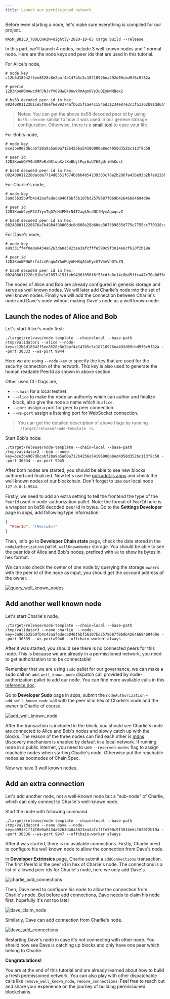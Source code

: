 ```yaml
---
title: Launch our permissioned network
---
```


Before even starting a node, let's make sure everything is compiled for our project.

```shell
WASM_BUILD_TOOLCHAIN=nightly-2020-10-05 cargo build --release
```

In this part, we'll launch 4 nodes, include 3 well known nodes and 1 normal node. Here are the node keys and peer ids that are used in this tutorial.

For Alice's node,

```shell
# node key
c12b6d18942f5ee8528c8e2baf4e147b5c5c18710926ea492d09cbd9f6c9f82a

# peerid
12D3KooWBmAwcd4PJNJvfV89HwE48nwkRmAgo8Vy3uQEyNNHBox2

# bs58 decoded peer id in hex:
0024080112201ce5f00ef6e89374afb625f1ae4c1546d31234e87e3c3f51a62b91dd6bfa57df
```

> Notes: You can get the above bs58 decoded peer id by using `bs58::decode` similar to how it was used in our genese storage configuration. Otherwise, there is a [small tool](https://whisperd.tech/bs58-codec/) to ease your life.

For Bob's node,

```shell
# node key
6ce3be907dbcabf20a9a5a60a712b4256a54196000a8ed4050d352bc113f8c58

# peer id
12D3KooWQYV9dGMFoRzNStwpXztXaBUjtPqi6aU76ZgUriHhKust

# bs58 decoded peer id in hex:
002408011220dacde7714d8551f674b8bb4b54239383c76a2b286fa436e93b2b7eb226bf4de7
```

For Charlie's node,

```shell
# node key
3a9d5b35b9fb4c42aafadeca046f6bf56107bd2579687f069b42646684b94d9e

# peer id
12D3KooWJvyP3VJYymTqG7eH4PM5rN4T2agk5cdNCfNymAqwqcvZ

# bs58 decoded peer id in hex:
002408011220876a7b4984f98006dc8d666e28b60de307309835d775e7755cc770328cdacf2e
```

For Dave's node,

```shell
# node key
a99331ff4f0e0a0434a6263da0a5823ea3afcfffe590c9f3014e6cf620f2b19a

# peer id
12D3KooWPHWFrfaJzxPnqnAYAoRUyAHHKqACmEycGTVmeVhQYuZN

# bs58 decoded peer id in hex:
002408011220c81bc1d7057a1511eb9496f056f6f53cdfe0e14c8bd5ffca47c70a8d76c1326d
```

The nodes of Alice and Bob are already configured in genesis storage and serve as well known nodes. We will later add Charlie's node into the set of well known nodes. Finally we will add the connection between Charlie's node and Dave's node without making Dave's node as a well known node.

## Launch the nodes of Alice and Bob

Let's start Alice's node first:

```shell
./target/release/node-template --chain=local --base-path /tmp/validator1 --alice --node-key=c12b6d18942f5ee8528c8e2baf4e147b5c5c18710926ea492d09cbd9f6c9f82a --port 30333 --ws-port 9944
```

Here we are using `--node-key` to specify the key that are used for the security connection of the network. This key is also used to generate the human readable PeerId as shown in above section.

Other used CLI flags are,

* `--chain` for a local testnet.
* `--alice` to make the node an authority which can author and finalize block, also give the node a name which is `alice`.
* `--port` assign a port for peer to peer connection.
* `--ws-port` assign a listening port for WebSocket connection.

> You can get the detailed description of above flags by running `./target/release/node-template -h`.

Start Bob's node:

```shell
./target/release/node-template --chain=local --base-path /tmp/validator2 --bob --node-key=6ce3be907dbcabf20a9a5a60a712b4256a54196000a8ed4050d352bc113f8c58 --port 30334 --ws-port 9945
```

After both nodes are started, you should be able to see new blocks authored and finalized. Now let's use the [polkadot.js apps](https://polkadot.js.org/apps/) and check the well known nodes of our blockchain. Don't forget to use our local node `127.0.0.1:9944`.

Firstly, we need to add an extra setting to tell the frontend the type of  the `PeerId` used in node-authorization pallet. Note: the format of `PeerId` here is a wrapper on bs58 decoded peer id in bytes. Go to the **Settings Developer** page in apps, add following type information:

```json
{
  "PeerId": "(Vec<u8>)"
}
```

Then, let's go to **Developer Chain state** page, check the data stored in the `nodeAuthorization` pallet, `wellKnownNodes` storage. You should be able to see the peer ids of Alice and Bob's nodes, prefixed with `0x` to show its bytes in hex format.

We can also check the owner of one node by querying the storage `owners` with the peer id of the node as input, you should get the account address of the owner.

![query_well_known_nodes](assets/tutorials/permission-network/get_well_known_nodes.png)

## Add another well known node

Let's start Charlie's node,

```shell
./target/release/node-template --chain=local --base-path /tmp/validator3 --name charlie  --node-key=3a9d5b35b9fb4c42aafadeca046f6bf56107bd2579687f069b42646684b94d9e --port 30335 --ws-port=9946 --offchain-worker always
```

After it was started, you should see there is no connected peers for this node. This is because we are already in a permissioned network, you need to get authorization to to be connectable!

Remember that we are using `sudo` pallet for our governance, we can make a sudo call on `add_well_known_node` dispatch call provided by node-authorization pallet to add our node. You can find more avaliable calls in this [reference doc](https://docs.rs/pallet-node-authorization/3.0.0/pallet_node_authorization/enum.Call.html).

Go to **Developer Sudo** page in apps, submit the `nodeAuthorization` -  `add_well_known_node` call with the peer id in hex of Charlie's node and the owner is Charlie of course.

![add_well_known_node](assets/tutorials/permission-network/add_well_known_node.png)

After the transaction is included in the block, you should see Charlie's node are connected to Alice and Bob's nodes and slowly catch up with the blocks. The reason of the three nodes can find each other is [mdns](https://docs.rs/sc-network/0.8.0/sc_network/) discovery mechanism is enabled by default in a local network. If running node in a public internet, you need to use `--reserved-nodes` flag to assign reachable nodes when starting Charlie's node. Otherwise put the reachable nodes as bootnodes of  Chain Spec.

Now we have 3 well known nodes.

## Add an extra connection

Let's add another node, not a well-known node but a "sub-node" of Charlie, which can only connect to Charlie's well-known node.

Start the node with following command.

```shell
./target/release/node-template --chain=local --base-path /tmp/validator4 --name dave --node-key=a99331ff4f0e0a0434a6263da0a5823ea3afcfffe590c9f3014e6cf620f2b19a --port 30336 --ws-port 9947 --offchain-worker always
```

After it was started, there is no available connections. Firstly, Charlie need to configure his well known node to allow the connection from Dave's node.

In **Developer Extrinsics** page, Charlie submit a `addConnections` transaction. The first PeerId is the peer id in hex of Charlie's node. The connections is a list of allowed peer ids for Charlie's node, here we only add Dave's.

![charlie_add_connections](assets/tutorials/permission-network/charlie_add_connections.png)

Then, Dave need to configure his node to allow the connection from Charlie's node. But before add connections, Dave needs to claim his node first, hopefully it's not too late!

![dave_claim_node](assets/tutorials/permission-network/dave_claim_node.png)

Similarly, Dave can add connection from Charlie's node.

![dave_add_connections](assets/tutorials/permission-network/dave_add_connections.png)

Restarting Dave's node in case it's not connecting with other node. You should now see Dave is catching up blocks and only have one peer which belong to Charlie.

**Congratulations!**

You are at the end of this tutorial and are already learned about how to build a fresh permissioned network. You can also play with other dispatchable calls like `remove_well_known_node`, `remove_connections`. Feel free to reach out and share your experience on the journey of building permissioned blockchains.
